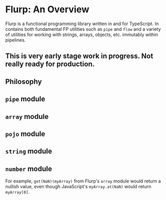 # Flurp: An Overview

Flurp is a functional programming library written in and for TypeScript. In contains both fundamental FP utilities such as `pipe` and `flow` and a variety of utilities for working with strings, arrays, objects, etc. immutably within pipelines.

## This is very early stage work in progress. Not really ready for production.

## Philosophy

## `pipe` module

## `array` module

## `pojo` module

## `string` module

## `number` module

For example, `get(NaN)(myArray)` from Flurp's `array` module would return a nullish value, even though JavaScript's `myArray.at(NaN)` would return `myArray[0]`. 